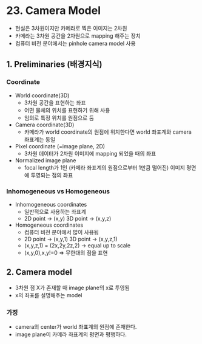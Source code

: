 # 23. Camera Model
- 현실은 3차원이지만 카메라로 찍은 이미지는 2차원
- 카메라는 3차원 공간을 2차원으로 mapping 해주는 장치
- 컴퓨터 비전 분야에서는 pinhole camera model 사용

## 1. Preliminaries (배경지식)

### Coordinate
- World coordinate(3D)
  - 3차원 공간을 표현하는 좌표
  - 어떤 물체의 위치를 표현하기 위해 사용
  - 임의로 특정 위치를 원점으로 둠
- Camera coordinate(3D)
  - 카메라가 world coordinate의 원점에 위치한다면 world 좌표계와 camera 좌표계는 동일
- Pixel coordinate (=image plane, 2D)
  - 3차원 데이터가 2차원 이미지에 mapping 되었을 때의 좌표
- Normalized image plane
  - focal length가 1인 (카메라 좌표계의 원점으로부터 1만큼 떨어진) 이미지 평면에 투영되는 점의 좌표

### Inhomogeneous vs Homogeneous
- Inhomogeneous coordinates
  - 일반적으로 사용하는 좌표계
  - 2D point -> (x,y) 3D point -> (x,y,z)
- Homogeneous coordinates
  - 컴퓨터 비전 분야에서 많이 사용됨
  - 2D point -> (x,y,1) 3D point -> (x,y,z,1)
  - (x,y,z,1) = (2x,2y,2z,2) -> equal up to scale
  - (x,y,0),x,y!=0 => 무한대의 점을 표현

## 2. Camera model
- 3차원 점 X가 존재할 때 image plane의 x로 투영됨
- x의 좌표를 설명해주는 model

### 가정
- camera의 center가 world 좌표계의 원점에 존재한다.
- image plane이 카메라 좌표계의 평면과 평행하다.
